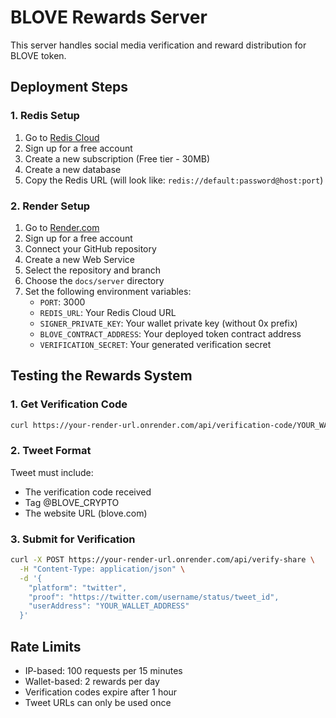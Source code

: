 # BLOVE Rewards Server

This server handles social media verification and reward distribution for BLOVE token.

## Deployment Steps

### 1. Redis Setup
1. Go to [Redis Cloud](https://redis.com/try-free/)
2. Sign up for a free account
3. Create a new subscription (Free tier - 30MB)
4. Create a new database
5. Copy the Redis URL (will look like: `redis://default:password@host:port`)

### 2. Render Setup
1. Go to [Render.com](https://render.com)
2. Sign up for a free account
3. Connect your GitHub repository
4. Create a new Web Service
5. Select the repository and branch
6. Choose the `docs/server` directory
7. Set the following environment variables:
   - `PORT`: 3000
   - `REDIS_URL`: Your Redis Cloud URL
   - `SIGNER_PRIVATE_KEY`: Your wallet private key (without 0x prefix)
   - `BLOVE_CONTRACT_ADDRESS`: Your deployed token contract address
   - `VERIFICATION_SECRET`: Your generated verification secret

## Testing the Rewards System

### 1. Get Verification Code
```bash
curl https://your-render-url.onrender.com/api/verification-code/YOUR_WALLET_ADDRESS
```

### 2. Tweet Format
Tweet must include:
- The verification code received
- Tag @BLOVE_CRYPTO
- The website URL (blove.com)

### 3. Submit for Verification
```bash
curl -X POST https://your-render-url.onrender.com/api/verify-share \
  -H "Content-Type: application/json" \
  -d '{
    "platform": "twitter",
    "proof": "https://twitter.com/username/status/tweet_id",
    "userAddress": "YOUR_WALLET_ADDRESS"
  }'
```

## Rate Limits
- IP-based: 100 requests per 15 minutes
- Wallet-based: 2 rewards per day
- Verification codes expire after 1 hour
- Tweet URLs can only be used once
